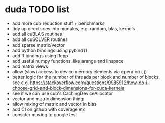 # duda TODO list

- add more cub reduction stuff + benchmarks
- tidy up directories into modules, e.g. random, blas, kernels
- add all cuBLAS routines
- add all cuSOLVER routines
- add sparse matrix/vector
- add python bindings using pybind11
- add R bindings using Rcpp
- add useful numpy functions, like arange and linspace
- add matrix views
- allow (slow) access to device memory elements via operator(i, j)
- better logic for the number of threads per block and number of blocks, see
  e.g. https://stackoverflow.com/questions/9985912/how-do-i-choose-grid-and-block-dimensions-for-cuda-kernels
- see if we can use cub's CachingDeviceAllocator
- vector and matrix dimension thing
- allow mixing of matrix and vector in blas
- add CI on github with coverage etc
- consider moving to google test
